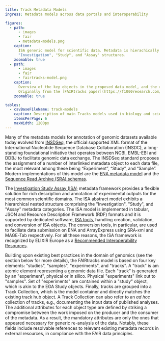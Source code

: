 ```yaml
---
title: Track Metadata Models
ingress: Metadata models across data portals and interoperability

figures:
  - path:
      - images
      - fair
      - metadata-models.png
    caption:
      ISA generic model for scientific data. Metadata is hierachically nested in comprising the
      "Investigation", "Study", and "Assay" structures.
    zoomable: true
  - path:
      - images
      - fair
      - fairtracks-model.png
    caption:
      Overview of the key objects in the proposed data model, and the relationships between them.
      Originally from the [FAIRtracks paper](https://f1000research.com/articles/10-268)
    zoomable: true

tables:
  - csvBaseFileName: track-models
    caption: Description of main Tracks models used in biology and scientifics studies.
    itemsPerPage: 6
    maxWidth: 1200px
---
```


Many of the metadata models for annotation of genomic datasets available today evolved from
[INSDSeq](https://www.insdc.org/documents/xml-status), the official supported XML format of the
International Nucleotide Sequence Database Collaboration (INSDC), a long-standing foundational
initiative that operates between NCBI, EMBL-EBI and DDBJ to facilitate genomic data exchange. The
INSDSeq standard proposes the assignment of a number of interlinked metadata object to each data
file, the most relevant among these being “Experiment”, “Study”, and “Sample”. Modern
implementations of this model are the
[ENA metadata model](https://ena-docs.readthedocs.io/en/latest/submit/general-guide/metadata.html)
and the
[Sequence Read Archive (SRA) schemas](https://trace.ncbi.nlm.nih.gov/Traces/sra/sra.cgi?view=xml_schemas).

The [Investigation Study Assay (ISA)](https://isa-specs.readthedocs.io/en/latest/isamodel.html#)
metadata framework provides a flexible solution for rich description and annotation of experimental
outputs for the most common scientific domains. The ISA abstract model exhibits a hierarchical
nested structure comprising the "Investigation", "Study", and "Assay" metadata categories. The ISA
model is implemented in tabular, JSON and Resource Description Framework (RDF) formats and it is
supported by dedicated software, [ISA tools](https://isa-tools.org/), handling creation, validation,
and conversion of ISA objects. The conversion tools, in particular, are used to faciliate data
submission on ENA and ArrayExpress using SRA-xml and MAGE-Tab respectively. For all these reasons,
the ISA framework is recognized by ELIXIR Europe as a
[Recommended Interoperability Resources](https://elixir-europe.org/platforms/interoperability/rir-selection#:~:text=An%20ELIXIR%20Recommended%20Interoperability%20Resource,thus%20supporting%20the%20FAIR%20Principles).

<ui-fairtracks-content>

Building upon existing best practices in the domain of genomics (see the section below for more
details), the FAIRtracks model is based on four key elements: "studies", "samples", "experiments",
and "tracks". A "track" is am atomic element representing a genomic data file. Each "track" is
generated by an "experiment", physical or in silico. Physical "experiments" link out to "samples".
Set of "experiments" are contained within a "study" object, which is akin to the EGA Study objects.
Finally, tracks are grouped into a Track Collection, which is the model container and directly
matches the existing track hub object. A Track Collection can also refer to an _ad hoc_ collection
of tracks, e.g., documenting the input data of published analyses. The additional attributes for
each object type are defined by striking a compromise between the work imposed on the producer and
the consumer of the metadata. As a result, the mandatory attributes are only the ones that appeared
necessary for generic re-analysis of the data. Notably, these fields include resolvable references
to relevant existing metadata records in external resources, in compliance with the FAIR data
principles.

</ui-fairtracks-content>
